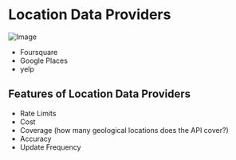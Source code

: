 # Location Data Providers

![Image](https://i.imgur.com/vAPu3eE.png)

+ Foursquare
+ Google Places
+ yelp

## Features of Location Data Providers
+ Rate Limits
+ Cost 
+ Coverage (how many geological locations does the API cover?)
+ Accuracy
+ Update Frequency